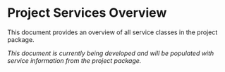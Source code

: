 # Project Services Overview

This document provides an overview of all service classes in the project package.

*This document is currently being developed and will be populated with service information from the project package.*
